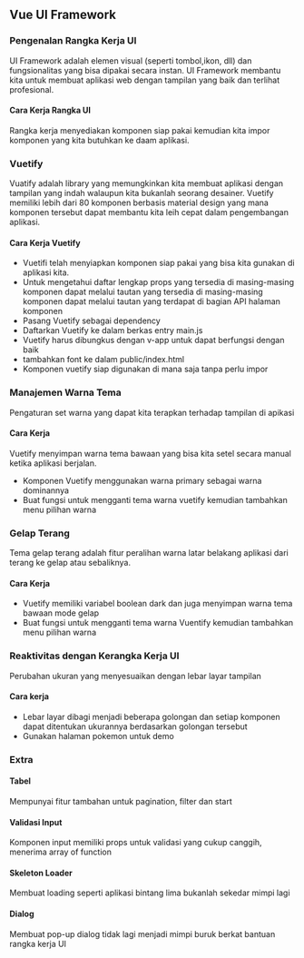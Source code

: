## Vue UI Framework

### Pengenalan Rangka Kerja UI
UI Framework adalah elemen visual (seperti tombol,ikon, dll) dan fungsionalitas yang bisa dipakai secara instan. UI Framework membantu kita untuk membuat aplikasi web dengan tampilan yang baik dan terlihat profesional.
#### Cara Kerja Rangka UI
Rangka kerja menyediakan komponen siap pakai kemudian kita impor komponen yang kita butuhkan ke daam aplikasi.

### Vuetify
Vuatify adalah library yang memungkinkan kita membuat aplikasi dengan tampilan yang indah walaupun kita bukanlah seorang desainer. Vuetify memiliki lebih dari 80 komponen berbasis material design yang mana komponen tersebut dapat membantu kita leih cepat dalam pengembangan aplikasi. 
#### Cara Kerja Vuetify
- Vuetifi telah menyiapkan komponen siap pakai yang bisa kita gunakan di aplikasi kita.
- Untuk mengetahui daftar lengkap props yang tersedia di masing-masing komponen dapat melalui tautan yang tersedia di masing-masing komponen dapat melalui tautan yang terdapat di bagian API halaman komponen
- Pasang Vuetify sebagai dependency
- Daftarkan Vuetify ke dalam berkas entry main.js
- Vuetify harus dibungkus dengan v-app untuk dapat berfungsi dengan baik
- tambahkan font ke dalam public/index.html
- Komponen vuetify siap digunakan di mana saja tanpa perlu impor


### Manajemen Warna Tema
Pengaturan set warna yang dapat kita terapkan terhadap tampilan di apikasi
#### Cara Kerja
Vuetify menyimpan warna tema bawaan yang bisa kita setel secara manual ketika aplikasi berjalan.
- Komponen Vuetify menggunakan warna primary sebagai warna dominannya
- Buat fungsi untuk mengganti tema warna vuetify kemudian tambahkan menu pilihan warna

### Gelap Terang
Tema gelap terang adalah fitur peralihan warna latar belakang aplikasi dari terang ke gelap atau sebaliknya.
#### Cara Kerja
- Vuetify memiliki variabel boolean dark dan juga menyimpan warna tema bawaan mode gelap
- Buat fungsi untuk mengganti tema warna Vuentify kemudian tambahkan menu pilihan warna

### Reaktivitas dengan Kerangka Kerja UI
Perubahan ukuran yang menyesuaikan dengan lebar layar tampilan
#### Cara kerja
- Lebar layar dibagi menjadi beberapa golongan dan setiap komponen dapat ditentukan ukurannya berdasarkan golongan tersebut
- Gunakan halaman pokemon untuk demo

### Extra
#### Tabel
Mempunyai fitur tambahan untuk pagination, filter dan start
#### Validasi Input
Komponen input memiliki props untuk validasi yang cukup canggih, menerima array of function
#### Skeleton Loader
Membuat loading seperti aplikasi bintang lima bukanlah sekedar mimpi lagi
#### Dialog
Membuat pop-up dialog tidak lagi menjadi mimpi buruk berkat bantuan rangka kerja UI






